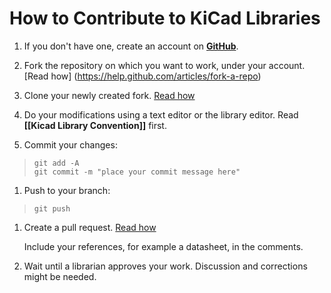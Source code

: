 # How to Contribute to KiCad Libraries

1. If you don't have one, create an account on **[GitHub](https:\\www.github.com)**.

1. Fork the repository on which you want to work, under your account. [Read how]
(https://help.github.com/articles/fork-a-repo)

1. Clone your newly created fork. [Read how](https://help.github.com/articles/fetching-a-remote)

1. Do your modifications using a text editor or the library editor. Read **[[Kicad Library Convention]]** first.

1. Commit your changes:
>     git add -A
>     git commit -m "place your commit message here"

1. Push to your branch:
>     git push

1. Create a pull request. [Read how](https://help.github.com/articles/using-pull-requests)

   Include your references, for example a datasheet, in the comments.

1. Wait until a librarian approves your work. Discussion and corrections might be needed.